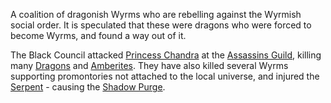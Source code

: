 A coalition of dragonish Wyrms who are rebelling against the Wyrmish social order.  It is speculated that these were dragons who were forced to become Wyrms, and found a way out of it.

The Black Council attacked [Princess Chandra](PrincessChandraOfAssassins) at the [Assassins Guild](ChaosGuilds#assassins), killing many [Dragons](WhoIsWhereDragons) and [Amberites](WhoIsWhereAmberites).  They have also killed several Wyrms supporting promontories not attached to the local universe, and injured the [Serpent](SerpentOfChaos) - causing the [Shadow Purge](ShadowPurge).
